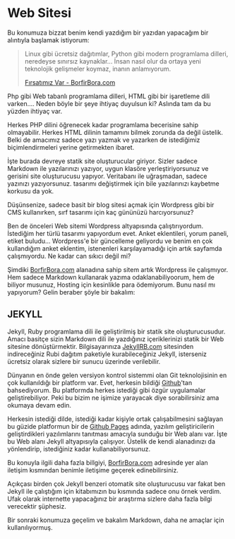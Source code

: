 # Web Sitesi

Bu konumuza bizzat benim kendi yazdığım bir yazıdan yapacağım bir alıntıyla başlamak istiyorum:

> Linux gibi ücretsiz dağıtımlar, Python gibi modern programlama dilleri, neredeyse sınırsız kaynaklar... İnsan nasıl olur da ortaya yeni teknolojik gelişmeler koymaz, inanın anlamıyorum.
>
> [Fırsatımız Var - BorfirBora.com](https://borfirbora.com/firsatimiz-var)

Php gibi Web tabanlı programlama dilleri, HTML gibi bir işaretleme dili varken.... Neden böyle bir şeye ihtiyaç duyulsun ki? Aslında tam da bu yüzden ihtiyaç var.

Herkes PHP dilini öğrenecek kadar programlama becerisine sahip olmayabilir. Herkes HTML dilinin tamamını bilmek zorunda da değil üstelik. Belki de amacımız sadece yazı yazmak ve yazarken de istediğimiz biçimlendirmeleri yerine getirmekten ibaret.

İşte burada devreye statik site oluşturucular giriyor. Sizler sadece Markdown ile yazılarınızı yazıyor, uygun klasöre yerleştiriyorsunuz ve gerisini site oluşturucusu yapıyor. Veritabanı ile uğraşmadan, sadece yazınızı yazıyorsunuz. tasarımı değiştirmek için bile yazılarınızı kaybetme korkusu da yok.

Düşünsenize, sadece basit bir blog sitesi açmak için Wordpress gibi bir CMS kullanırken, sırf tasarımı için kaç gününüzü harcıyorsunuz?

Ben de önceleri Web sitemi Wordpress altyapısında çalıştırıyordum. İstediğim her türlü tasarımı yapıyordum evet. Anket eklentileri, yorum paneli, etiket buludu... Wordpress'e bir güncelleme geliyordu ve benim en çok kullandığım anket eklentim, istenenleri karşılayamadığı için artık sayfamda çalışmıyordu. Ne kadar can sıkıcı değil mi?

Şimdiki [BorfirBora.com](https://borfirbora.com/) alanadına  sahip sitem artık Wordpress ile çalışmıyor. Hem sadece Markdown kullanarak yazıma odaklanabiliyoorum, hem de biliyor musunuz, Hosting için kesinlikle para ödemiyorum. Bunu nasıl mı yapıyorum? Gelin beraber şöyle bir bakalım:

## JEKYLL

Jekyll, Ruby programlama dili ile geliştirilmiş bir statik site oluşturucusudur. Amacı basitçe sizin Markdown dili ile yazdığınız içeriklerinizi statik bir Web sitesine dönüştürmektir. Bilgisayarınıza [JekyllRB.com](https://jekyllrb.com) sitesinden indireceğiniz Rubi dağıtım paketiyle kurabileceğiniz Jekyll, isterseniz ücretsiz olarak sizlere bir sunucu üzerinde verilebilir.

Dünyanın en önde gelen versiyon kontrol sistemmi olan Git teknolojisinin en çok kullanıldığı bir platform var. Evet, herkesin bildiği [Github](https://github.com/)'tan bahsediyorum. Bu platformda herkes istediği gibi özgür uygulamalar geliştirebiliyor. Peki bu bizim ne işimize yarayacak diye sorabilirsiniz ama okumaya devam edin.

Herkesin istediği dilde, istediği kadar kişiyle ortak çalışabilmesini sağlayan bu güzide platformun bir de [Github Pages](https://github.io) adında, yazılım geliştiricilerin geliştirdikleri yazılımlarını tanıtması amacıyla sunduğu bir Web alanı var. İşte bu Web alanı Jekyll altyapısıyla çalışıyor. Üstelik de kendi alanadınızı da yönlendirip, istediğiniz kadar kullanabiliyorsunuz.

Bu konuyla ilgili daha fazla billgiyi, [BorfirBora.com](https://borfirbora.com/) adresinde yer alan iletişim kısmından benimle iletişime geçerek edinebilirsiniz.

Açıkçası birden çok Jekyll benzeri otomatik site oluşturucusu var fakat ben Jekyll ile çalıştığım için kitabımızın bu kısmında sadece onu örnek verdim. Ufak olarak internette yapacağınız bir araştırma sizlere daha fazla bilgi verecektir şüphesiz.

Bir sonraki konumuza geçelim ve bakalım Markdown, daha ne amaçlar için kullanılıyormuş.